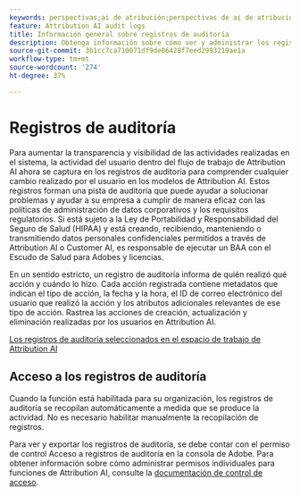 ```yaml
---
keywords: perspectivas;ai de atribución;perspectivas de ai de atribución;servicio de consulta AAI;consultas de atribución;puntuaciones de atribución
feature: Attribution AI audit logs
title: Información general sobre registros de auditoría
description: Obtenga información sobre cómo ver y administrar los registros de auditoría en Attribution AI.
source-git-commit: 3b1cc7ca710071df9de06428f7eed2993219ae1a
workflow-type: tm+mt
source-wordcount: '274'
ht-degree: 37%

---
```


# Registros de auditoría

Para aumentar la transparencia y visibilidad de las actividades realizadas en el sistema, la actividad del usuario dentro del flujo de trabajo de Attribution AI ahora se captura en los registros de auditoría para comprender cualquier cambio realizado por el usuario en los modelos de Attribution AI. Estos registros forman una pista de auditoría que puede ayudar a solucionar problemas y ayudar a su empresa a cumplir de manera eficaz con las políticas de administración de datos corporativos y los requisitos regulatorios.  Si está sujeto a la Ley de Portabilidad y Responsabilidad del Seguro de Salud (HIPAA) y está creando, recibiendo, manteniendo o transmitiendo datos personales confidenciales permitidos a través de Attribution AI o Customer AI, es responsable de ejecutar un BAA con el Escudo de Salud para Adobes y licencias.

En un sentido estricto, un registro de auditoría informa de quién realizó qué acción y cuándo lo hizo. Cada acción registrada contiene metadatos que indican el tipo de acción, la fecha y la hora, el ID de correo electrónico del usuario que realizó la acción y los atributos adicionales relevantes de ese tipo de acción. Rastrea las acciones de creación, actualización y eliminación realizadas por los usuarios en Attribution AI.

[Los registros de auditoría seleccionados en el espacio de trabajo de Attribution AI](../../attribution-ai/images/data-governance/audit-logs-cai.png)

## Acceso a los registros de auditoría

Cuando la función está habilitada para su organización, los registros de auditoría se recopilan automáticamente a medida que se produce la actividad. No es necesario habilitar manualmente la recopilación de registros.

Para ver y exportar los registros de auditoría, se debe contar con el permiso de control Acceso a registros de auditoría en la consola de Adobe. Para obtener información sobre cómo administrar permisos individuales para funciones de Attribution AI, consulte la [documentación de control de acceso](../../attribution-ai/access-controls.md).

